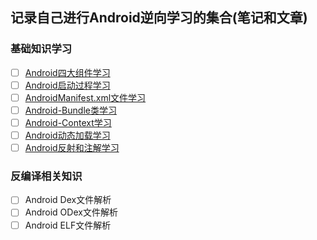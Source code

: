 ## 记录自己进行Android逆向学习的集合(笔记和文章)

### 基础知识学习

- [ ] [Android四大组件学习](/docs/Android四大组件学习.md)
- [ ] [Android启动过程学习](/docs/Android启动过程学习.md)
- [ ] [AndroidManifest.xml文件学习](/docs/AndroidManifest.xml文件学习.md)
- [ ] [Android-Bundle类学习](/docs/Android-Bundle类学习.md)
- [ ] [Android-Context学习](/docs/Android-Context学习.md)
- [ ] [Android动态加载学习](/docs/Android动态加载学习.md)
- [ ] [Android反射和注解学习](/docs/Android反射和注解学习.md)

### 反编译相关知识

- [ ] Android Dex文件解析
- [ ] Android ODex文件解析
- [ ] Android ELF文件解析

